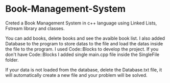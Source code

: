# Book-Management-System

Creted a Book Management System in c++ language using Linked Lists, Fstream library and classes. 

You can add books, delete books and see the avaible book list. I also added Database to the program to store datas to the file and load the datas inside the file to the program.
I used Code::Blocks to develop the project. If you don't have Code::Blocks I added single main.cpp file inside the SingleFile folder.

If your data is not loaded from the database, delete the Database.txt file, it will automatically create a new file and your problem will be solved.
